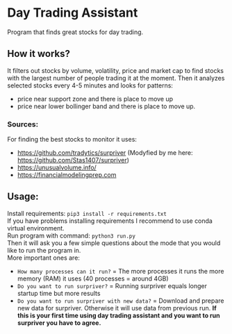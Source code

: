 # Day Trading Assistant

Program that finds great stocks for day trading. 

## How it works?
It filters out stocks by volume, volatility, price and market cap to find stocks with the largest number of people trading it at the moment. 
Then it analyzes selected stocks every 4-5 minutes and looks for patterns: 
  - price near support zone and there is place to move up 
  - price near lower bollinger band and there is place to move up.

### Sources:
For finding the best stocks to monitor it uses:
  - https://github.com/tradytics/surpriver  (Modyfied by me here: https://github.com/Stas1407/surpriver)
  - https://unusualvolume.info/
  - https://financialmodelingprep.com

## Usage:
Install requirements: `pip3 install -r requirements.txt`\
If you have problems installing requirements I recommend to use conda virtual environment.\
Run program with command: `python3 run.py`\
Then it will ask you a few simple questions about the mode that you would like to run the program in.\
More important ones are:
  - `How many processes can it run?` = The more processes it runs the more memory (RAM) it uses (40 processes = around 4GB)
  - `Do you want to run surpriver?` = Running surpriver equals longer startup time but more results
  - `Do you want to run surpriver with new data?` = Download and prepare new data for surpriver. Otherwise it will use data from previous run. **If this is your first time using        day trading assistant and you want to run surpriver you have to agree.**

